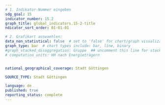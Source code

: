 ```yaml
---
# 1. Indikator-Nummer eingeben 
sdg_goal: 15
indicator_number: 15.2
graph_title: global_indicators.15-2-title
ndicator_sort_order: 01-01-01

# 2. Grafikart auswaehlen: 
data_non_statistical: false  # set to 'false' for chart/graph visualization 
graph_type: bar  # chart types include: bar, line, binary 
#graph_stacked_disaggregation: Gruppe  ## uncomment this line for stacked bars. eplace 'Geschlecht' with the field of aggregation. 
# computation_units: HH nach Energieträgern


national_geographical_coverage: Stadt Göttingen

SOURCE_TYPE: Stadt Göttingen

language: de   
published: true 
reporting_status: complete
---
```

